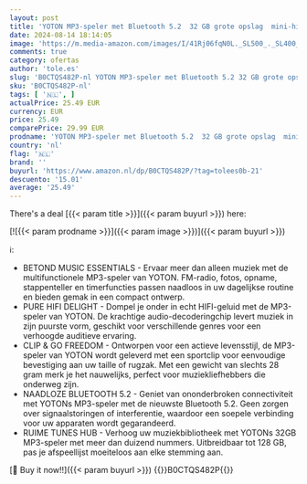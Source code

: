 ```yaml
---
layout: post
title: 'YOTON MP3-speler met Bluetooth 5.2  32 GB grote opslag  mini-hifi-muziekspeler met sportclip  onafhankelijke volumefles  FM-radio  inclusief oortelefoon'
date: 2024-08-14 18:14:05
image: 'https://m.media-amazon.com/images/I/41Rj06fqN0L._SL500_._SL400_.jpg'
comments: true
category: ofertas
author: 'tole.es'
slug: 'B0CTQS482P-nl YOTON MP3-speler met Bluetooth 5.2 32 GB grote opslag...'
sku: 'B0CTQS482P-nl'
tags: [ '🇳🇱', ]
actualPrice: 25.49 EUR
currency: EUR
price: 25.49
comparePrice: 29.99 EUR
prodname: 'YOTON MP3-speler met Bluetooth 5.2  32 GB grote opslag  mini-hifi-muziekspeler met sportclip  onafhankelijke volumefles  FM-radio  inclusief oortelefoon'
country: 'nl'
flag: '🇳🇱'
brand: ''
buyurl: 'https://www.amazon.nl/dp/B0CTQS482P/?tag=tolees0b-21'
descuento: '15.01'
average: '25.49'
---
```


There's a deal [{{< param title >}}]({{< param buyurl >}})  here:

[![{{< param prodname >}}]({{< param image >}})]({{< param buyurl >}})

ℹ️:

- BETOND MUSIC ESSENTIALS - Ervaar meer dan alleen muziek met de multifunctionele MP3-speler van YOTON. FM-radio, fotos, opname, stappenteller en timerfuncties passen naadloos in uw dagelijkse routine en bieden gemak in een compact ontwerp.
- PURE HIFI DELIGHT - Dompel je onder in echt HIFI-geluid met de MP3-speler van YOTON. De krachtige audio-decoderingchip levert muziek in zijn puurste vorm, geschikt voor verschillende genres voor een verhoogde auditieve ervaring.
- CLIP & GO FREEDOM - Ontworpen voor een actieve levensstijl, de MP3-speler van YOTON wordt geleverd met een sportclip voor eenvoudige bevestiging aan uw taille of rugzak. Met een gewicht van slechts 28 gram merk je het nauwelijks, perfect voor muziekliefhebbers die onderweg zijn.
- NAADLOZE BLUETOOTH 5.2 - Geniet van ononderbroken connectiviteit met YOTONs MP3-speler met de nieuwste Bluetooth 5.2. Geen zorgen over signaalstoringen of interferentie, waardoor een soepele verbinding voor uw apparaten wordt gegarandeerd.
- RUIME TUNES HUB - Verhoog uw muziekbibliotheek met YOTONs 32GB MP3-speler met meer dan duizend nummers. Uitbreidbaar tot 128 GB, pas je afspeellijst moeiteloos aan elke stemming aan.

[🛒 Buy it now!!]({{< param buyurl >}})
{{<world>}}B0CTQS482P{{</world>}}
